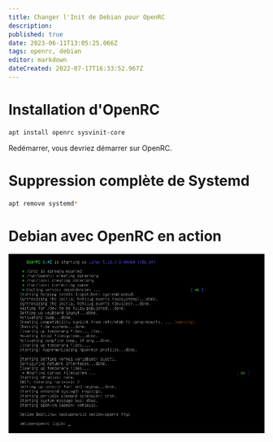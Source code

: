```yaml
---
title: Changer l'Init de Debian pour OpenRC
description: 
published: true
date: 2023-06-11T13:05:25.066Z
tags: openrc, debian
editor: markdown
dateCreated: 2022-07-17T16:33:52.967Z
---
```


# Installation d'OpenRC
```bash
apt install openrc sysvinit-core
```

Redémarrer, vous devriez démarrer sur OpenRC.

# Suppression complète de Systemd
```bash
apt remove systemd*
```

# Debian avec OpenRC en action
![debian-openrc.png](/linux/debian-openrc.png)